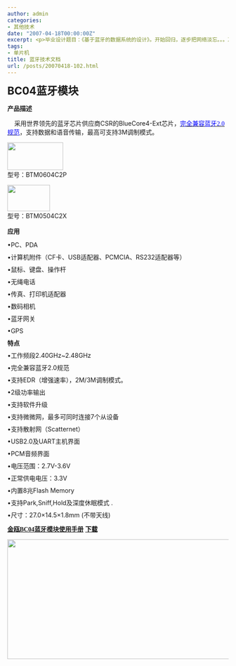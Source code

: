 ```yaml
---
author: admin
categories:
- 其他技术
date: "2007-04-18T00:00:00Z"
excerpt: <p>毕业设计题目：《基于蓝牙的数据系统的设计》。开始回归，逐步把网络淡忘。。。忘掉我曾经会过这一行。</p>
tags:
- 单片机
title: 蓝牙技术文档
url: /posts/20070418-102.html
---
```

<span class="style7"><strong><font size="5">BC04蓝牙模块 </font></strong></span>

<div align="left">
  <p align="left">
    <strong>产品描述 </strong>
  </p>
  
  <p align="left">
    &nbsp;&nbsp;&nbsp; 采用世界领先的蓝牙芯片供应商CSR的BlueCore4-Ext芯片，<a href="http://www.jinoux.com/faq17.html"><u><font face="Verdana" color="#0000ff">完全兼容蓝牙2.0规范</font></u></a>，支持数据和语音传输，最高可支持3M调制模式。
  </p>
  
  <p align="left">
    <img height="63" alt="" width="127" src="http://www.jinoux.com/images/20060609-2.jpg" /><br />型号：BTM0604C2P
  </p>
  
  <p align="left">
    <span style="LINE-HEIGHT: 150%"><img height="60" alt="" width="97" src="http://www.jinoux.com/images/20060609-3.jpg" /><br /></span><span style="LINE-HEIGHT: 150%">型号：BTM0504C2X</span>
  </p>
  
  <p align="left">
    <span style="LINE-HEIGHT: 150%"><strong>应用 </strong></span>
  </p>
  
  <p style="LINE-HEIGHT: 100%" align="left">
    &bull;PC、PDA
  </p>
  
  <p style="LINE-HEIGHT: 100%" align="left">
    &bull;计算机附件（CF卡、USB适配器、PCMCIA、RS232适配器等）
  </p>
  
  <p style="LINE-HEIGHT: 100%" align="left">
    &bull;鼠标、键盘、操作杆
  </p>
  
  <p style="LINE-HEIGHT: 100%" align="left">
    &bull;无绳电话
  </p>
  
  <p style="LINE-HEIGHT: 100%" align="left">
    &bull;传真、打印机适配器
  </p>
  
  <p style="LINE-HEIGHT: 100%" align="left">
    &bull;数码相机
  </p>
  
  <p style="LINE-HEIGHT: 100%" align="left">
    &bull;蓝牙网关
  </p>
  
  <p style="LINE-HEIGHT: 100%" align="left">
    &bull;GPS
  </p>
  
  <p style="LINE-HEIGHT: 100%" align="left">
    <strong>特点 </strong>
  </p>
  
  <p style="LINE-HEIGHT: 100%" align="left">
    &bull;工作频段2.40GHz~2.48GHz
  </p>
  
  <p style="LINE-HEIGHT: 100%" align="left">
    &bull;完全兼容蓝牙2.0规范
  </p>
  
  <p style="LINE-HEIGHT: 100%" align="left">
    &bull;支持EDR（增强速率），2M/3M调制模式。
  </p>
  
  <p style="LINE-HEIGHT: 100%" align="left">
    &bull;2级功率输出
  </p>
  
  <p style="LINE-HEIGHT: 100%" align="left">
    &bull;支持软件升级
  </p>
  
  <p style="LINE-HEIGHT: 100%" align="left">
    &bull;支持微微网，最多可同时连接7个从设备
  </p>
  
  <p style="LINE-HEIGHT: 100%" align="left">
    &bull;支持散射网（Scatternet）
  </p>
  
  <p style="LINE-HEIGHT: 100%" align="left">
    &bull;USB2.0及UART主机界面
  </p>
  
  <p style="LINE-HEIGHT: 100%" align="left">
    &bull;PCM音频界面
  </p>
  
  <p style="LINE-HEIGHT: 100%" align="left">
    &bull;电压范围：2.7V-3.6V
  </p>
  
  <p style="LINE-HEIGHT: 100%" align="left">
    &bull;正常供电电压：3.3V
  </p>
  
  <p style="LINE-HEIGHT: 100%" align="left">
    &bull;内置8兆Flash Memory
  </p>
  
  <p style="LINE-HEIGHT: 100%" align="left">
    &bull;支持Park,Sniff,Hold及深度休眠模式 .
  </p>
  
  <p style="LINE-HEIGHT: 100%" align="left">
    &bull;尺寸：27.0&#215;14.5&#215;1.8mm (不带天线)
  </p>
  
  <p align="left">
    <font face="Verdana" color="#000000"><a href="http://www.jinoux.com/download/BC04datasheet.zip"><strong>金瓯BC04蓝牙模块使用手册</strong></a></font> <strong><a href="http://www.jinoux.com/download/BC04datasheet.zip"><font face="Verdana" color="#000000">下载</font></a> </strong>
  </p>
  
  <p align="center">
    <img height="273" alt="" width="521" src="http://www.jinoux.com/images/20060609-1.jpg" />
  </p>
</div>

<div align="left">
  <p align="center">
    &nbsp;
  </p>
</div>